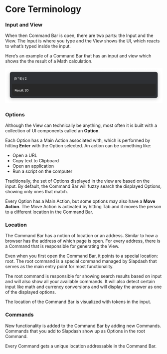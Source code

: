 # Core Terminology

### Input and View

When then Command Bar is open, there are two parts: the Input and the View. The Input is where you type and the View shows the UI, which reacts to what’s typed inside the input.

Here’s an example of a Command Bar that has an input and view which shows the the result of a Math calculation.

![](../.gitbook/assets/test.png)

### Options

Although the View can technically be anything, most often it is built with a collection of UI components called an **Option**.

Each Option has a Main Action associated with, which is performed by hitting **Enter** with the Option selected. An action can be something like:

* Open a URL
* Copy text to Clipboard
* Open an application
* Run a script on the computer

Traditionally, the set of Options displayed in the view are based on the input. By default, the Command Bar will fuzzy search the displayed Options, showing only ones that match.

Every Option has a Main Action, but some options may also have a **Move Action**. The Move Action is activated by hitting Tab and it moves the person to a different location in the Command Bar.

### Location

The Command Bar has a notion of location or an address. Similar to how a browser has the address of which page is open. For every address, there is a Command that is responsible for generating the View.

Even when you first open the Command Bar, it points to a special location: root. The root command is a special command managed by Slapdash that serves as the main entry point for most functionality.

The root command is responsible for showing search results based on input and will also show all your available commands. It will also detect certain input like math and currency conversions and will display the answer as one of the displayed options.

The location of the Command Bar is visualized with tokens in the input.

### Commands

New functionality is added to the Command Bar by adding new Commands. Commands that you add to Slapdash show up as Options in the root Command.

Every Command gets a unique location addressable in the Command Bar.

